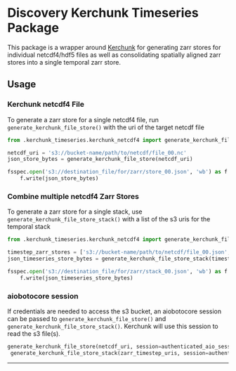 # Discovery Kerchunk Timeseries Package

This package is a wrapper around [Kerchunk](https://github.com/fsspec/kerchunk) for generating
zarr stores for individual netcdf4/hdf5 files as well as consolidating spatially aligned zarr stores
into a single temporal zarr store.

## Usage
### Kerchunk netcdf4 File

To generate a zarr store for a single netcdf4 file, run `generate_kerchunk_file_store()` with the uri of the target netcdf file

``` python
from .kerchunk_timeseries.kerchunk_netcdf4 import generate_kerchunk_file_store

netcdf_uri = 's3://bucket-name/path/to/netcdf/file_00.nc'
json_store_bytes = generate_kerchunk_file_store(netcdf_uri)

fsspec.open('s3://destination_file/for/zarr/store_00.json', 'wb') as f:
    f.write(json_store_bytes)
```
### Combine multiple netcdf4 Zarr Stores

To generate a zarr store for a single stack, use `generate_kerchunk_file_store_stack()`
with a list of the s3 uris for the temporal stack

``` python
from .kerchunk_timeseries.kerchunk_netcdf4 import generate_kerchunk_file_store_stack

timestep_zarr_stores = ['s3://bucket-name/path/to/netcdf/file_00.json', ..., 's3://bucket-name/path/to/netcdf/file_01.json']
json_timeseries_store_bytes = generate_kerchunk_file_store_stack(timestep_zarr_stores)

fsspec.open('s3://destination_file/for/zarr/stack_00.json', 'wb') as f:
    f.write(json_timeseries_store_bytes)
```

### aiobotocore session
If credentials are needed to access the s3 bucket, an aiobotocore session can be passed to `generate_kerchunk_file_store()` and `generate_kerchunk_file_store_stack()`. Kerchunk will use this session to read the s3 file(s).

``` python
generate_kerchunk_file_store(netcdf_uri, session=authenticated_aio_session)
 generate_kerchunk_file_store_stack(zarr_timestep_uris, session=authenticated_aio_session)
```
--------